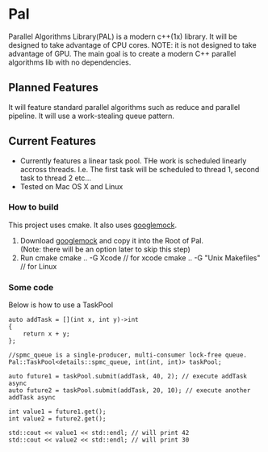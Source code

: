 # Pal
Parallel Algorithms Library(PAL) is a modern c++(1x) library. It will be designed to take advantage of CPU cores.
NOTE: it is not designed to take advantage of GPU.
The main goal is to create a modern C++ parallel algorithms lib with no dependencies.


## Planned Features
It will feature standard parallel algorithms such as reduce and parallel pipeline.  It will use a work-stealing queue pattern.

## Current Features
* Currently features a linear task pool.  THe work is scheduled linearly accross threads.  I.e.  The first task will be scheduled to thread 1, second task to thread 2 etc...
* Tested on Mac OS X and Linux

### How to build
This project uses cmake.  It also uses [googlemock](https://code.google.com/p/googlemock/).

1. Download [googlemock](https://code.google.com/p/googlemock/) and copy it into the Root of Pal.  
(Note: there will be an option later to skip this step)
2. Run cmake
    cmake .. -G Xcode // for xcode
    cmake .. -G "Unix Makefiles" // for Linux

### Some code
Below is how to use a TaskPool

    auto addTask = [](int x, int y)->int
    {
        return x + y;
    };
    
    //spmc_queue is a single-producer, multi-consumer lock-free queue.
    Pal::TaskPool<details::spmc_queue, int(int, int)> taskPool;
    
    auto future1 = taskPool.submit(addTask, 40, 2); // execute addTask async
    auto future2 = taskPool.submit(addTask, 20, 10); // execute another addTask async
    
    int value1 = future1.get();
    int value2 = future2.get();
    
    std::cout << value1 << std::endl; // will print 42
    std::cout << value2 << std::endl; // will print 30
    
    
